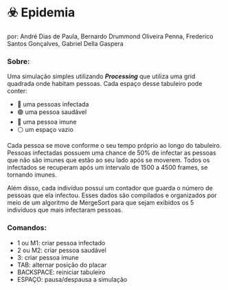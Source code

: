 # ☣️ Epidemia
por: André Dias de Paula, Bernardo Drummond Oliveira Penna, Frederico Santos Gonçalves, Gabriel Della Gaspera

### Sobre:
Uma simulação simples utilizando ***Processing*** que utiliza uma grid quadrada onde habitam pessoas. Cada espaço desse tabuleiro pode conter:
- 🔴 uma pessoas infectada
- 🟢 uma pessoa saudável
- 🔵 uma pessoa imune
- ⚪ um espaço vazio

Cada pessoa se move conforme o seu tempo próprio ao longo do tabuleiro. Pessoas infectadas possuem uma chance de 50% de infectar as pessoas que não são imunes que estão ao seu lado após se moverem. Todos os infectados se recuperam após um intervalo de 1500 a 4500 frames, se tornando imunes.

Além disso, cada indivíduo possui um contador que guarda o número de pessoas que ela infectou. Esses dados são compilados e organizados por meio de um algoritmo de MergeSort para que sejam exibidos os 5 indivíduos que mais infectaram pessoas.

### Comandos:
- 1 ou M1: criar pessoa infectado
- 2 ou M2: criar pessoa saudável
- 3: criar pessoa imune
- TAB: alternar posição do placar
- BACKSPACE: reiniciar tabuleiro
- ESPAÇO: pausa/despausa a simulação
